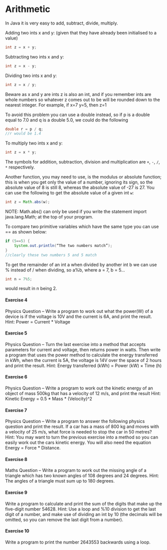 Arithmetic
====================
In Java it is very easy to add, subtract, divide, multiply.

Adding two ints x and y: (given that they have already been initialised to a value)

```java
int z = x + y;
```


Subtracting two ints x and y:

```java
int z = x - y;
```

Dividing two ints x and y:

```java
int z = x / y;
```

Beware as x and y are ints z is also an int, and if you remember ints are whole numbers so whatever z comes out to be will be rounded down to the nearest integer.  For example, if x=7 y=5, then z=1

To avoid this problem you can use a double instead, so if p is a double equal to 7.0 and q is a double 5.0, we could do the following

```java
double r = p / q;
//r would be 1.4
```

To multiply two ints x and y:

```java
int z = x * y;
```

The symbols for addition, subtraction, division and multiplication are `+`, `-`, `/`, `*` respectively.

Another function, you may need to use, is the modulus or absolute function; this is when you get only the value of a number, ignoring its sign, so the absolute value of 8 is still 8, whereas the absolute value of -27 is 27. You can use the following to get the absolute value of a given int `w`:

```java
int z = Math.abs(w);
```

NOTE: Math.abs() can only be used if you write the statement import java.lang.Math; at the top of your program.

To compare two primitive variables which have the same type you can use == as shown below:

```java
if (5==5) {
	System.out.println(“The two numbers match”);
}
//clearly these two numbers 5 and 5 match
```

To get the remainder of an int a when divided by another int b we can use % instead of / when dividing, so a%b, where a = 7, b = 5...

```java
int n = 7%5;
```
would result in n being 2.

#### Exercise 4
Physics Question – Write a program to work out what the power(W) of a device is if the voltage is 10V and the current is 6A, and print the result.
Hint: Power = Current * Voltage

#### Exercise 5
Physics Question – Turn the last exercise into a method that accepts parameters for current and voltage, then returns power in watts.  Then write a program that uses the power method to calculate the energy transferred in kWh, when the current is 5A, the voltage is 14V over the space of 2 hours and print the result.
Hint: Energy transferred (kWh) = Power (kW) × Time (h)


#### Exercise 6 
Physics Question – Write a program to work out the kinetic energy of an object of mass 500kg that has a velocity of 12 m/s, and print the result
Hint: Kinetic Energy = 0.5 * Mass * (Velocity)^2

#### Exercise 7 
Physics Question – Write a program to answer the following physics question and print the result.  If a car has a mass of 800 kg and moves with a velocity of 25 m/s, what force is needed to stop the car in 50 metres?
Hint: You may want to turn the previous exercise into a method so you can easily work out   the cars kinetic energy.  You will also need the equation Energy = Force * Distance.

#### Exercise 8
Maths Question – Write a program to work out the missing angle of a triangle which has two known angles of 108 degrees and 24 degrees.
Hint: The angles of a triangle must sum up to 180 degrees.

#### Exercise 9 
Write a program to calculate and print the sum of the digits that make up the five-digit number 54628.
Hint: Use a loop and %10 division to get the last digit of a number, and make use of dividing an int by 10 (the decimals will be omitted, so you can remove the last digit from a number).

#### Exercise 10
Write a program to print the number 2643553 backwards using a loop.


